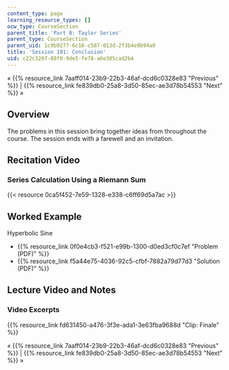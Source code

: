 ```yaml
---
content_type: page
learning_resource_types: []
ocw_type: CourseSection
parent_title: 'Part B: Taylor Series'
parent_type: CourseSection
parent_uid: 1c9b9277-6c16-c587-013d-2f3b4e9b94a0
title: 'Session 101: Conclusion'
uid: c22c3207-88f0-9de5-fe78-a6e305cad2b4
---
```


« {{% resource_link 7aaff014-23b9-22b3-46af-dcd6c0328e83 "Previous" %}} | {{% resource_link fe839db0-25a8-3d50-85ec-ae3d78b54553 "Next" %}} »

Overview
--------

The problems in this session bring together ideas from throughout the course. The session ends with a farewell and an invitation.

Recitation Video
----------------

### Series Calculation Using a Riemann Sum

{{< resource 0ca5f452-7e59-1328-e338-c6ff69d5a7ac >}}

Worked Example
--------------

Hyperbolic Sine

*   {{% resource_link 0f0e4cb3-f521-e99b-1300-d0ed3cf0c7ef "Problem (PDF)" %}}
*   {{% resource_link f5a44e75-4036-92c5-cfbf-7882a79d77d3 "Solution (PDF)" %}}

Lecture Video and Notes
-----------------------

### Video Excerpts

{{% resource_link fd631450-a476-3f3e-ada1-3e63fba9688d "Clip: Finale" %}}

« {{% resource_link 7aaff014-23b9-22b3-46af-dcd6c0328e83 "Previous" %}} | {{% resource_link fe839db0-25a8-3d50-85ec-ae3d78b54553 "Next" %}} »
